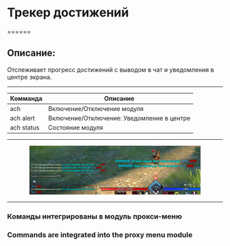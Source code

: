 # Трекер достижений
======

## Описание:
Отслеживает прогресс достижений с выводом в чат и уведомления  в центре экрана.

------

Комманда | Описание
| ------------- | ------------- |
| ach | Включение/Отключение модуля
| ach alert | Включение/Отключение: Уведомление в центре
| ach status | Состояние модуля

------

<p align="center"><img src="https://raw.githubusercontent.com/war10ckula/achievement-tracker/main/screen/ach.png" alt="Your image title" width="400"/>

------

### Команды интегрированы в модуль прокси-меню

### Commands are integrated into the proxy menu module

